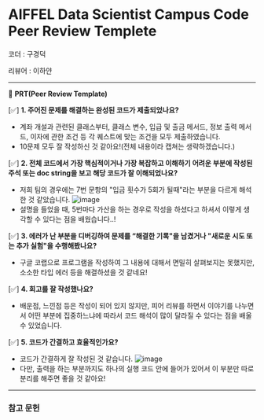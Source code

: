# AIFFEL Data Scientist Campus Code Peer Review Templete

코더 : 구경덕

리뷰어 : 이하얀

---

🔑 **PRT(Peer Review Template)**

[✅]  **1. 주어진 문제를 해결하는 완성된 코드가 제출되었나요?**
- 계좌 개설과 관련된 클래스부터, 클래스 변수, 입급 및 출금 메서드, 정보 출력 메서드, 이자에 관한 조건 등 각 퀘스트에 맞는 조건을 모두 제출하였습니다.
- 10문제 모두 잘 작성하신 것 같아요!(전체 내용이라 캡쳐는 생략하겠습니다.)
    
[✅]  **2. 전체 코드에서 가장 핵심적이거나 가장 복잡하고 이해하기 어려운 부분에 작성된 
	주석 또는 doc string을 보고 해당 코드가 잘 이해되었나요?**
- 저희 팀의 경우에는 7번 문항의 "입금 횟수가 5회가 될때"라는 부분을 다르게 해석한 것 같았습니다.
![image](https://github.com/user-attachments/assets/bcb60af5-6ee1-43a0-b852-e011284f8fac)
- 설명을 들었을 때, 5번마다 가산을 하는 경우로 작성을 하셨다고 하셔서 이렇게 생각할 수 있다는 점을 배웠습니다..!
        
[✅]  **3. 에러가 난 부분을 디버깅하여 문제를 “해결한 기록"을 남겼거나 "새로운 시도 
또는 추가 실험"을 수행해봤나요?**
- 구글 코랩으로 프로그램을 작성하여 그 내용에 대해서 면밀히 살펴보지는 못했지만, 소소한 타입 에러 등을 해결하셨을 것 같네요!
        
[✅]  **4. 회고를 잘 작성했나요?**
- 배운점, 느낀점 등은 작성이 되어 있지 않지만, 피어 리뷰를 하면서 이야기를 나누면서 어떤 부분에 집중하느냐에 따라서 코드 해석이 많이 달라질 수 있다는 점을 배울 수 있었습니다.

[✅]  **5. 코드가 간결하고 효율적인가요?**
- 코드가 간결하게 잘 작성된 것 같습니다.
![image](https://github.com/user-attachments/assets/f2d8d518-1501-4519-aeb8-3fbc5b77a5ad)
- 다만, 출력을 하는 부분까지도 하나의 실행 코드 안에 들어가 있어서 이 부분만 따로 분리를 해주면 좋을 것 같아요!

---
### 참고 문헌